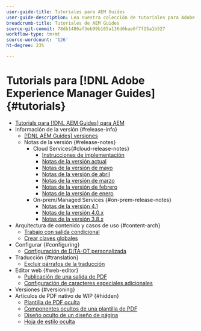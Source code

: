 ```yaml
---
user-guide-title: Tutoriales para AEM Guides
user-guide-description: Lea nuestra colección de tutoriales para Adobe Experience Manager Guides.
breadcrumb-title: Tutoriales de AEM Guides
source-git-commit: 78db1486af3eb99b165a136d6bae6f7f15a1b527
workflow-type: tm+mt
source-wordcount: '126'
ht-degree: 23%

---
```



# Tutorials para [!DNL Adobe Experience Manager Guides] {#tutorials}

+ [Tutorials para [!DNL AEM Guides] para AEM](overview.md)
+ Información de la versión {#release-info}
   + [[!DNL AEM Guides] versiones](./release-info/latest-release-info.md)
   + Notas de la versión {#release-notes}
      + Cloud Services{#cloud-release-notes}
         + [Instrucciones de implementación](./release-info/deploy-xml-on-aemaacs.md)
         + [Notas de la versión actual](./release-info/release-notes-2022.8.0.md)
         + [Notas de la versión de mayo](./release-info/release-notes-2022.5.0.md)
         + [Notas de la versión de abril](./release-info/release-notes-2022.4.0.md)
         + [Notas de la versión de marzo](./release-info/release-notes-2022.3.0.md)
         + [Notas de la versión de febrero](./release-info/release-notes-2022.2.0.md)
         + [Notas de la versión de enero](./release-info/release-notes-2022.1.0.md)
      + On-prem/Managed Services {#on-prem-release-notes}
         + [Notas de la versión 4.1](./release-info/release-notes-4.1.md)
         + [Notas de la versión 4.0.x](https://helpx.adobe.com/xml-documentation-for-experience-manager/release-note/release-notes-xml-documentation-solution-4-0.html)
         + [Notas de la versión 3.8.x](https://helpx.adobe.com/xml-documentation-for-experience-manager/release-note/release-notes-xml-documentation-solution-3-8.html)
+ Arquitectura de contenido y casos de uso {#content-arch}
   + [Trabajo con salida condicional](./content-architecture/create-and-use-conditions.md)
   + [Crear claves globales](./content-architecture/create-global-keys.md)
+ Configurar {#configuring}
   + [Configuración de DITA-OT personalizada](./configuring/setup-a-custom-dita-ot.md)
+ Traducción {#translation}
   + [Excluir párrafos de la traducción](./translation/exclude-paragraphs-from-translation.md)
+ Editor web {#web-editor}
   + [Publicación de una salida de PDF](./web-editor/native-pdf-web-editor.md)
   + [Configuración de caracteres especiales adicionales](./web-editor/configure-additional-special-characters.md)
+ Versiones {#versioning}
+ Artículos de PDF nativo de WIP {#hidden}
   + [Plantilla de PDF oculta](./native-pdf/pdf-template.md)
   + [Componentes ocultos de una plantilla de PDF](./native-pdf/components-pdf-template.md)
   + [Diseño oculto de un diseño de página](./native-pdf/design-page-layout.md)
   + [Hoja de estilo oculta](./native-pdf/stylesheet.md)